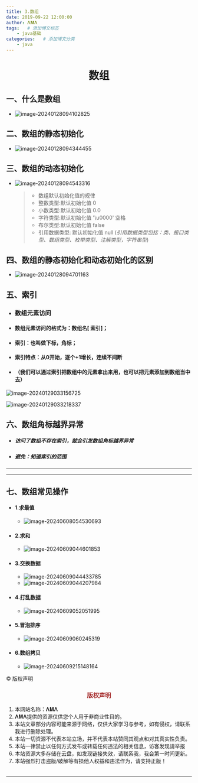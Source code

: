 ```yaml
---
title: 3.数组
date: 2019-09-22 12:00:00
author: 𝚲𝚳𝚲
tags:   # 添加博文标签
	- java基础
categories:   # 添加博文分类
	- java
---
```


<h1><center>数组</center></h1>

## 一、什么是数组

- ![image-20240128094102825](https://gitee.com/lmlpla/blogimages/raw/master/imgs/202401280941927.png)

## 二、数组的静态初始化

- ![image-20240128094344455](https://gitee.com/lmlpla/blogimages/raw/master/imgs/202401280943686.png)

## 三、数组的动态初始化

- ![image-20240128094543316](https://gitee.com/lmlpla/blogimages/raw/master/imgs/202401280945269.png)

  > - 数组默认初始化值的规律
  > - 整数类型:默认初始化值  0
  > - 小数类型:默认初始化值  0.0
  > - 字符类型:默认初始化值      '\u0000'  空格
  > - 布尔类型:默认初始化值  false
  > - 引用数据类型: 默认初始化值   null  (*引⽤数据类型包括：类、接⼝类型、数组类型、枚举类型、注解类型，字符串型*)

## 四、数组的静态初始化和动态初始化的区别

- ![image-20240128094701163](https://gitee.com/lmlpla/blogimages/raw/master/imgs/202401280947703.png)

## 五、索引

- ### 数组元素访问

- #### 数组元素访问的格式为：数组名[ 索引]；

- #### 索引：也叫做下标，角标；

- #### 索引特点：从0开始，逐个+1增长，连续不间断

- ####  （我们可以通过索引把数组中的元素拿出来用，也可以把元素添加到数组当中去）

![image-20240129033156725](https://gitee.com/lmlpla/blogimages/raw/master/imgs/202401290331989.png)

![image-20240129033218337](https://gitee.com/lmlpla/blogimages/raw/master/imgs/202401290332899.png)

## 六、数组角标越界异常

- ##### 访问了数组不存在索引，就会引发数组角标越界异常
- ##### 避免：知道索引的范围

---


----

## 七、数组常见操作

- #### 1.求最值

  - ![image-20240608054530693](https://gitee.com/lmlpla/blogimages/raw/master/imgs/image-608054530693.png)

- #### 2.求和

  - ![image-20240609044601853](https://gitee.com/lmlpla/blogimages/raw/master/imgs/202406090446743.png)

- #### 3.交换数据

  - ![image-20240609044433785](https://gitee.com/lmlpla/blogimages/raw/master/imgs/202406090444331.png)
  - ![image-20240609044207984](https://gitee.com/lmlpla/blogimages/raw/master/imgs/202406090442591.png)

- #### 4.打乱数据

  - ![image-20240609052051995](https://gitee.com/lmlpla/blogimages/raw/master/imgs/202406090520000.png)



- #### 5.冒泡排序
  
  - ![image-20240609060245319](https://gitee.com/lmlpla/blogimages/raw/master/imgs/202406090602136.png)

- #### 6.数组拷贝

  - ![image-20240609215148164](https://gitee.com/lmlpla/blogimages/raw/master/imgs/202406092151343.png)

© 版权声明

<escape>

<div>
    <h3 align="center"  style="color: brown;" >版权声明</h3>
    <table>
   		<tr>
    		<ol>
				<li>本网站名称：𝚲𝚳𝚲</li>
				<li>𝚲𝚳𝚲提供的资源仅供您个人用于非商业性目的。</li>
				<li>本站文章部分内容可能来源于网络，仅供大家学习与参考，如有侵权，请联系我进行删除处理。</li>
				<li>本站一切资源不代表本站立场，并不代表本站赞同其观点和对其真实性负责。</li>
        		<li>本站一律禁止以任何方式发布或转载任何违法的相关信息，访客发现请举报</li> 
        		<li>本站资源大多存储在云盘，如发现链接失效，请联系我，我会第一时间更新。</li>
        		<li>本站强烈打击盗版/破解等有损他人权益和违法作为，请支持正版！</li>  
			</ol>
		</tr>
	</table>
</div>






</escape>

----















